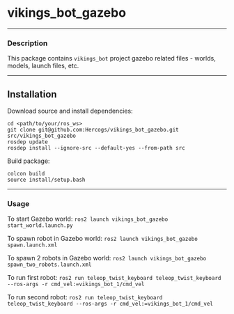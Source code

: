 # vikings_bot_gazebo

<hr>

### Description
This package contains `vikings_bot` project gazebo related files - worlds, models, launch files, etc.

<hr>

## Installation

Download source and install dependencies:
```
cd <path/to/your/ros_ws>
git clone git@github.com:Hercogs/vikings_bot_gazebo.git src/vikings_bot_gazebo
rosdep update
rosdep install --ignore-src --default-yes --from-path src
```

Build package:
```
colcon build
source install/setup.bash
```

<hr>

### Usage

To start Gazebo world:
```ros2 launch vikings_bot_gazebo start_world.launch.py```

To spawn robot in Gazebo world:
```ros2 launch vikings_bot_gazebo spawn.launch.xml```

To spawn 2 robots in Gazebo world:
```ros2 launch vikings_bot_gazebo spawn_two_robots.launch.xml```


To run first robot:
```ros2 run teleop_twist_keyboard teleop_twist_keyboard --ros-args -r cmd_vel:=vikings_bot_1/cmd_vel```

To run second robot:
```ros2 run teleop_twist_keyboard teleop_twist_keyboard --ros-args -r cmd_vel:=vikings_bot_1/cmd_vel```

